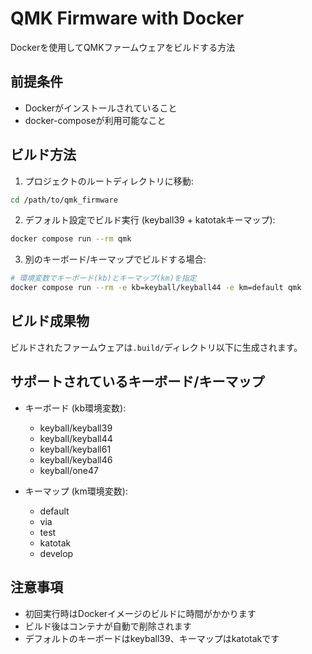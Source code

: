 # QMK Firmware with Docker

Dockerを使用してQMKファームウェアをビルドする方法

## 前提条件

- Dockerがインストールされていること
- docker-composeが利用可能なこと

## ビルド方法

1. プロジェクトのルートディレクトリに移動:

```bash
cd /path/to/qmk_firmware
```

2. デフォルト設定でビルド実行 (keyball39 + katotakキーマップ):

```bash
docker compose run --rm qmk
```

3. 別のキーボード/キーマップでビルドする場合:

```bash
# 環境変数でキーボード(kb)とキーマップ(km)を指定
docker compose run --rm -e kb=keyball/keyball44 -e km=default qmk
```

## ビルド成果物

ビルドされたファームウェアは`.build/`ディレクトリ以下に生成されます。

## サポートされているキーボード/キーマップ

- キーボード (kb環境変数):
  - keyball/keyball39
  - keyball/keyball44  
  - keyball/keyball61
  - keyball/keyball46
  - keyball/one47

- キーマップ (km環境変数):
  - default
  - via  
  - test
  - katotak
  - develop

## 注意事項

- 初回実行時はDockerイメージのビルドに時間がかかります
- ビルド後はコンテナが自動で削除されます
- デフォルトのキーボードはkeyball39、キーマップはkatotakです
